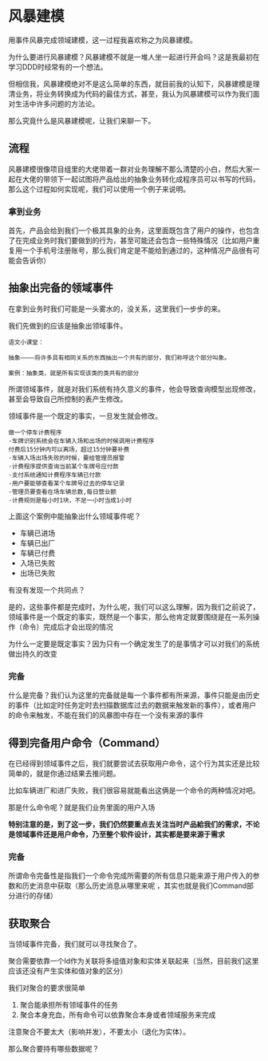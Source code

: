 # 风暴建模

用事件风暴完成领域建模，这一过程我喜欢称之为风暴建模。

为什么要进行风暴建模？风暴建模不就是一堆人坐一起进行开会吗？这是我最初在学习DDD时经常有的一个想法。

但相信我，风暴建模绝对不是这么简单的东西，就目前我的认知下，风暴建模是理清业务，将业务转换成为代码的最佳方式，甚至，我认为风暴建模可以作为我们面对生活中许多问题的方法论。

那么究竟什么是风暴建模呢，让我们来聊一下。

## 流程

风暴建模很像项目组里的大佬带着一群对业务理解不那么清楚的小白，然后大家一起在大佬的带领下一起试图将产品给出的抽象业务转化成程序员可以书写的代码，那么这个过程如何实现呢，我们可以使用一个例子来说明。

### 拿到业务

首先，产品会给到我们一个极其具象的业务，这里面既包含了用户的操作，也包含了在完成业务时我们要做到的行为，甚至可能还会包含一些特殊情况（比如用户重复用一个手机号注册账号，那么我们肯定是不能给到通过的，这种情况产品很有可能会告诉你）

## 抽象出完备的领域事件

在拿到业务时我们可能是一头雾水的，没关系，这里我们一步步的来。

我们先做到的应该是抽象出领域事件。

```text
语文小课堂：

抽象————将许多具有相同关系的东西抽出一个共有的部分，我们称呼这个部分叫象。

案例：抽象类，就是所有实现该类的类共有的部分
```

所谓领域事件，就是对我们系统有持久意义的事件，他会导致查询模型出现修改，甚至会导致自己所控制的表产生修改。

领域事件是一个既定的事实，一旦发生就会修改。

```text
做一个停车计费程序
·车牌识别系统会在车辆入场和出场的时候调用计费程序
付费后15分钟内可以离场，超过15分钟要补费
·车辆入场出场失败的时候，要给管理员报警
·计费程序提供查询当前某个车牌号应付款
·支付系统通知计费程序车辆已付款
·用户要能够查看某个车牌号过去的停车记录
·管理员要查看在场车辆总数,每日营业额
·计费规则是每小时1块，不足一小时当成1小时
```

上面这个案例中能抽象出什么领域事件呢？

* 车辆已进场
* 车辆已出厂
* 车辆已付费
* 入场已失败
* 出场已失败

有没有发现一个共同点？

是的，这些事件都是完成时，为什么呢，我们可以这么理解，因为我们之前说了，领域事件是一个既定的事实，既然是一个事实，那么他肯定就要围绕是在一系列操作（命令）完成后才会出现的情况

为什么一定要是既定事实？因为只有一个确定发生了的是事情才可以对我们的系统做出持久的改变

### 完备

什么是完备？我们认为这里的完备就是每一个事件都有所来源，事件只能是由历史的事件（比如定时任务定时去扫描数据库过去的数据来触发新的事件），或者用户的命令来触发，不能在我们的风暴图中存在一个没有来源的事件


## 得到完备用户命令（Command）

在已经得到领域事件之后，我们就要尝试去获取用户命令，这个行为其实还是比较简单的，就是你通过结果去推问题。

比如车辆进厂和进厂失败，我们很容易就能看出这俩是一个命令的两种情况对吧。

那是什么命令呢？就是我们业务里面的用户入场

**特别注意的是，到了这一步，我们仍然要重点去关注当时产品給我们的需求，不论是领域事件还是用户命令，乃至整个软件设计，其实都是要来源于需求**


### 完备

所谓命令完备性是指我们一个命令完成所需要的所有信息只能来源于用户传入的参数和历史消息中获取（那么历史消息从哪里来呢 ，其实也就是我们Command部分进行的存储）


## 获取聚合

当领域事件完备，我们就可以寻找聚合了。

聚合需要依靠一个Id作为关联将多组值对象和实体关联起来（当然，目前我们这里应该还没有产生实体和值对象的区分）

我们对聚合的要求很简单

1. 聚合能承担所有领域事件的任务
2. 聚合本身充血，所有命令可以依靠聚合本身或者领域服务来完成

注意聚合不要太大（影响并发），不要太小（退化为实体）。

那么聚合要持有哪些数据呢？